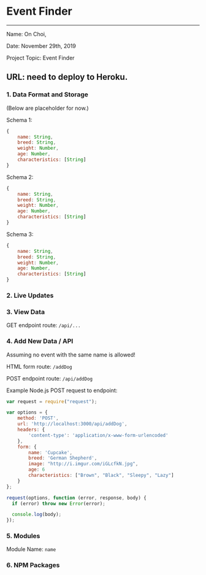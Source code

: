 
# Event Finder

---

Name: On Choi, 

Date: November 29th, 2019

Project Topic: Event Finder

URL: need to deploy to Heroku.
 ---

### 1. Data Format and Storage

(Below are placeholder for now.)

Schema 1: 
```javascript
{
    name: String,
    breed: String,
    weight: Number, 
    age: Number,
    characteristics: [String]
}
```

Schema 2: 
```javascript
{
    name: String,
    breed: String,
    weight: Number, 
    age: Number,
    characteristics: [String]
}
```

Schema 3: 
```javascript
{
    name: String,
    breed: String,
    weight: Number, 
    age: Number,
    characteristics: [String]
}
```

### 2. Live Updates

### 3. View Data

GET endpoint route: `/api/...`

### 4. Add New Data / API

Assuming no event with the same name is allowed!

HTML form route: `/addDog`

POST endpoint route: `/api/addDog`

Example Node.js POST request to endpoint: 
```javascript
var request = require("request");

var options = { 
    method: 'POST',
    url: 'http://localhost:3000/api/addDog',
    headers: { 
        'content-type': 'application/x-www-form-urlencoded' 
    },
    form: { 
        name: 'Cupcake', 
        breed: 'German Shepherd',
        image: "http://i.imgur.com/iGLcfkN.jpg",
        age: 6
        characteristics: ["Brown", "Black", "Sleepy", "Lazy"]
    } 
};

request(options, function (error, response, body) {
  if (error) throw new Error(error);

  console.log(body);
});
```

### 5. Modules

Module Name: `name`

### 6. NPM Packages


